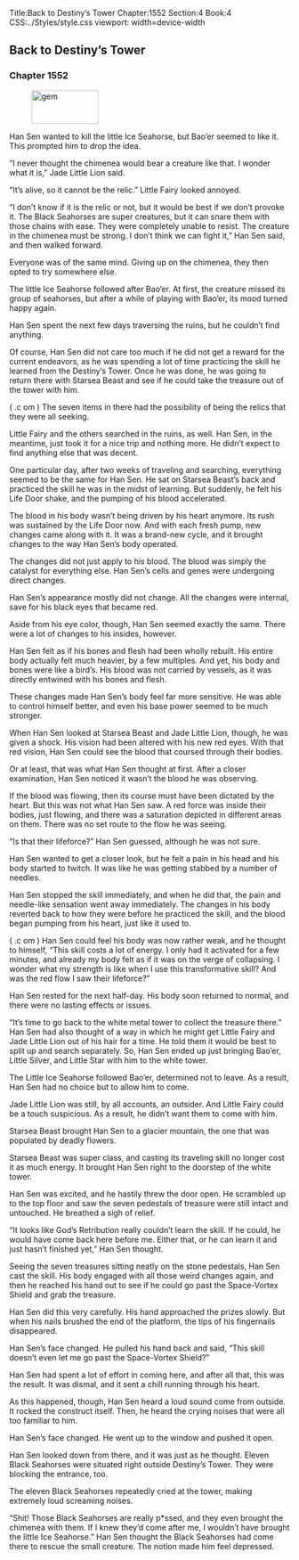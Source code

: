 Title:Back to Destiny’s Tower 
Chapter:1552 
Section:4 
Book:4 
CSS:../Styles/style.css 
viewport: width=device-width
  
## Back to Destiny’s Tower
### Chapter 1552 
<figure>
	<img src="../Images/gem.gif" alt="gem" id="gem" width="120" height="60" />
</figure>
  

  
  Han Sen wanted to kill the little Ice Seahorse, but Bao’er seemed to like it. This prompted him to drop the idea.

“I never thought the chimenea would bear a creature like that. I wonder what it is,” Jade Little Lion said.

“It’s alive, so it cannot be the relic.” Little Fairy looked annoyed.

“I don’t know if it is the relic or not, but it would be best if we don’t provoke it. The Black Seahorses are super creatures, but it can snare them with those chains with ease. They were completely unable to resist. The creature in the chimenea must be strong. I don’t think we can fight it,” Han Sen said, and then walked forward.

Everyone was of the same mind. Giving up on the chimenea, they then opted to try somewhere else.

The little Ice Seahorse followed after Bao’er. At first, the creature missed its group of seahorses, but after a while of playing with Bao’er, its mood turned happy again.

Han Sen spent the next few days traversing the ruins, but he couldn’t find anything.

Of course, Han Sen did not care too much if he did not get a reward for the current endeavors, as he was spending a lot of time practicing the skill he learned from the Destiny’s Tower. Once he was done, he was going to return there with Starsea Beast and see if he could take the treasure out of the tower with him.

( .c om ) The seven items in there had the possibility of being the relics that they were all seeking.

Little Fairy and the others searched in the ruins, as well. Han Sen, in the meantime, just took it for a nice trip and nothing more. He didn’t expect to find anything else that was decent.

One particular day, after two weeks of traveling and searching, everything seemed to be the same for Han Sen. He sat on Starsea Beast’s back and practiced the skill he was in the midst of learning. But suddenly, he felt his Life Door shake, and the pumping of his blood accelerated.

The blood in his body wasn’t being driven by his heart anymore. Its rush was sustained by the Life Door now. And with each fresh pump, new changes came along with it. It was a brand-new cycle, and it brought changes to the way Han Sen’s body operated.

The changes did not just apply to his blood. The blood was simply the catalyst for everything else. Han Sen’s cells and genes were undergoing direct changes.

Han Sen’s appearance mostly did not change. All the changes were internal, save for his black eyes that became red.

Aside from his eye color, though, Han Sen seemed exactly the same. There were a lot of changes to his insides, however.

Han Sen felt as if his bones and flesh had been wholly rebuilt. His entire body actually felt much heavier, by a few multiples. And yet, his body and bones were like a bird’s. His blood was not carried by vessels, as it was directly entwined with his bones and flesh.

These changes made Han Sen’s body feel far more sensitive. He was able to control himself better, and even his base power seemed to be much stronger.

When Han Sen looked at Starsea Beast and Jade Little Lion, though, he was given a shock. His vision had been altered with his new red eyes. With that red vision, Han Sen could see the blood that coursed through their bodies.

Or at least, that was what Han Sen thought at first. After a closer examination, Han Sen noticed it wasn’t the blood he was observing.

If the blood was flowing, then its course must have been dictated by the heart. But this was not what Han Sen saw. A red force was inside their bodies, just flowing, and there was a saturation depicted in different areas on them. There was no set route to the flow he was seeing.

“Is that their lifeforce?” Han Sen guessed, although he was not sure.

Han Sen wanted to get a closer look, but he felt a pain in his head and his body started to twitch. It was like he was getting stabbed by a number of needles.

Han Sen stopped the skill immediately, and when he did that, the pain and needle-like sensation went away immediately. The changes in his body reverted back to how they were before he practiced the skill, and the blood began pumping from his heart, just like it used to.

( .c om ) Han Sen could feel his body was now rather weak, and he thought to himself, “This skill costs a lot of energy. I only had it activated for a few minutes, and already my body felt as if it was on the verge of collapsing. I wonder what my strength is like when I use this transformative skill? And was the red flow I saw their lifeforce?”

Han Sen rested for the next half-day. His body soon returned to normal, and there were no lasting effects or issues.

“It’s time to go back to the white metal tower to collect the treasure there.” Han Sen had also thought of a way in which he might get Little Fairy and Jade Little Lion out of his hair for a time. He told them it would be best to split up and search separately. So, Han Sen ended up just bringing Bao’er, Little Silver, and Little Star with him to the white tower.

The Little Ice Seahorse followed Bao’er, determined not to leave. As a result, Han Sen had no choice but to allow him to come.

Jade Little Lion was still, by all accounts, an outsider. And Little Fairy could be a touch suspicious. As a result, he didn’t want them to come with him.

Starsea Beast brought Han Sen to a glacier mountain, the one that was populated by deadly flowers.

Starsea Beast was super class, and casting its traveling skill no longer cost it as much energy. It brought Han Sen right to the doorstep of the white tower.

Han Sen was excited, and he hastily threw the door open. He scrambled up to the top floor and saw the seven pedestals of treasure were still intact and untouched. He breathed a sigh of relief.

“It looks like God’s Retribution really couldn’t learn the skill. If he could, he would have come back here before me. Either that, or he can learn it and just hasn’t finished yet,” Han Sen thought.

Seeing the seven treasures sitting neatly on the stone pedestals, Han Sen cast the skill. His body engaged with all those weird changes again, and then he reached his hand out to see if he could go past the Space-Vortex Shield and grab the treasure.

Han Sen did this very carefully. His hand approached the prizes slowly. But when his nails brushed the end of the platform, the tips of his fingernails disappeared.

Han Sen’s face changed. He pulled his hand back and said, “This skill doesn’t even let me go past the Space-Vortex Shield?”

Han Sen had spent a lot of effort in coming here, and after all that, this was the result. It was dismal, and it sent a chill running through his heart.

As this happened, though, Han Sen heard a loud sound come from outside. It rocked the construct itself. Then, he heard the crying noises that were all too familiar to him.

Han Sen’s face changed. He went up to the window and pushed it open.

Han Sen looked down from there, and it was just as he thought. Eleven Black Seahorses were situated right outside Destiny’s Tower. They were blocking the entrance, too.

The eleven Black Seahorses repeatedly cried at the tower, making extremely loud screaming noises.

“Shit! Those Black Seahorses are really p*ssed, and they even brought the chimenea with them. If I knew they’d come after me, I wouldn’t have brought the little Ice Seahorse.” Han Sen thought the Black Seahorses had come there to rescue the small creature. The notion made him feel depressed.
